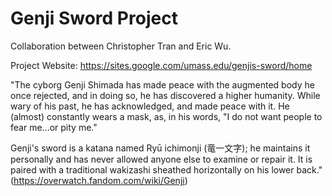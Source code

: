 # Genji Sword Project
Collaboration between Christopher Tran and Eric Wu.

Project Website: https://sites.google.com/umass.edu/genjis-sword/home 

"The cyborg Genji Shimada has made peace with the augmented body he once rejected, and in doing so, he has discovered a higher humanity. While wary of his past, he has acknowledged, and made peace with it. He (almost) constantly wears a mask, as, in his words, "I do not want people to fear me...or pity me."

Genji's sword is a katana named Ryū ichimonji (竜一文字); he maintains it personally and has never allowed anyone else to examine or repair it. It is paired with a traditional wakizashi sheathed horizontally on his lower back." (https://overwatch.fandom.com/wiki/Genji)
